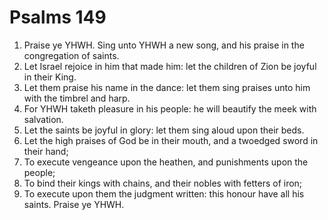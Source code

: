 ﻿# Psalms 149
1. Praise ye YHWH. Sing unto YHWH a new song, and his praise in the congregation of saints. 
2. Let Israel rejoice in him that made him: let the children of Zion be joyful in their King. 
3. Let them praise his name in the dance: let them sing praises unto him with the timbrel and harp. 
4. For YHWH taketh pleasure in his people: he will beautify the meek with salvation. 
5. Let the saints be joyful in glory: let them sing aloud upon their beds. 
6. Let the high praises of God be in their mouth, and a twoedged sword in their hand; 
7. To execute vengeance upon the heathen, and punishments upon the people; 
8. To bind their kings with chains, and their nobles with fetters of iron; 
9. To execute upon them the judgment written: this honour have all his saints. Praise ye YHWH. 
